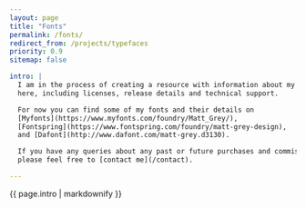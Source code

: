 ```yaml
---
layout: page
title: "Fonts"
permalink: /fonts/
redirect_from: /projects/typefaces
priority: 0.9
sitemap: false

intro: |
  I am in the process of creating a resource with information about my fonts
  here, including licenses, release details and technical support.

  For now you can find some of my fonts and their details on
  [Myfonts](https://www.myfonts.com/foundry/Matt_Grey/),
  [Fontspring](https://www.fontspring.com/foundry/matt-grey-design),
  and [Dafont](http://www.dafont.com/matt-grey.d3130).

  If you have any queries about any past or future purchases and commissions,
  please feel free to [contact me](/contact).

---
```


<div class="fonts-wrapper">
  <div class="fonts">
    {{ page.intro | markdownify }}
  </div>
</div>
